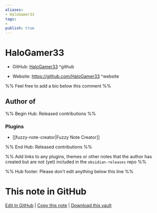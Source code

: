 ```yaml
---
aliases:
- HaloGamer33
tags:
- 
publish: true
---
```


# HaloGamer33

- GitHub: [HaloGamer33](https://github.com/HaloGamer33/) ^github
<!-- - Discord: `@` ^discord-->
- Website: <https://github.com/HaloGamer33> ^website
<!-- - [[Publish sites|Publish site]]: <https://> ^publish-->

%% Feel free to add a bio below this comment %%


## Author of

%% Begin Hub: Released contributions %%
### Plugins
- [[fuzzy-note-creator|Fuzzy Note Creator]]

%% End Hub: Released contributions %%

%% Add links to any plugins, themes or other notes that the author has created but are not (yet) included in the `obsidian-releases` repo %%

<!--
### Unlisted plugins
-->

<!--
### Others
-->

<!--
## Sponsor this author
-->

<!-- - [[GitHub sponsors]]: [Sponsor @HaloGamer33 on GitHub Sponsors](https://github.com/sponsors/HaloGamer33) ^github-sponsor-->
<!-- - [[Buy me a coffee]]: <https://> ^buy-me-a-coffee-->
<!-- - [[PayPal]]: <https://> ^paypal-->
<!-- - [[Patreon]]: <https://> ^patreon-->

<!--
## Follow this author
-->

<!-- - [[YouTube Channels|On YouTube]]: <https://> ^youtube-->
<!-- - Twitter: <https://> ^twitter-->
<!-- - ... -->

%% Hub footer: Please don't edit anything below this line %%

# This note in GitHub

<span class="git-footer">[Edit In GitHub](https://github.dev/obsidian-community/obsidian-hub/blob/main/01%20-%20Community/People/HaloGamer33.md "git-hub-edit-note") | [Copy this note](https://raw.githubusercontent.com/obsidian-community/obsidian-hub/main/01%20-%20Community/People/HaloGamer33.md "git-hub-copy-note") | [Download this vault](https://github.com/obsidian-community/obsidian-hub/archive/refs/heads/main.zip "git-hub-download-vault") </span>
